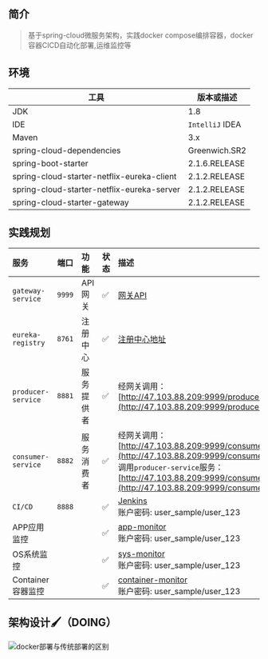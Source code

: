 ## 简介

> 基于spring-cloud微服务架构，实践docker compose编排容器，docker容器CICD自动化部署,运维监控等

## 环境

| 工具  | 版本或描述 |
| ----- | ---|
| JDK   | 1.8  |
| IDE   |  `IntelliJ` IDEA |
| Maven | 3.x                  |
| spring-cloud-dependencies | Greenwich.SR2 |
| spring-boot-starter | 2.1.6.RELEASE |
| spring-cloud-starter-netflix-eureka-client | 2.1.2.RELEASE |
| spring-cloud-starter-netflix-eureka-server | 2.1.2.RELEASE |
| spring-cloud-starter-gateway | 2.1.2.RELEASE |



## 实践规划
服务 | 端口 |功能|状态|描述|
:---|:---:|:---|:----|:---
`gateway-service` | `9999` | API网关| ✅| [网关API](http://47.103.88.209:9999/swagger-ui.html) 
`eureka-registry` | `8761`| 注册中心| ✅| [注册中心地址](http://47.103.88.209:8761/)
`producer-service` | `8881`| 服务提供者| ✅| 经网关调用：[http://47.103.88.209:9999/producer/hello](http://47.103.88.209:9999/producer/hello)<br>
`consumer-service` | `8882`| 服务消费者| ✅| 经网关调用：[http://47.103.88.209:9999/consumer/hello](http://47.103.88.209:9999/consumer/hello)<br> 调用`producer-service`服务：[http://47.103.88.209:9999/consumer/call](http://47.103.88.209:9999/consumer/call)<br>
`CI/CD` |`8888` |  | ✅ |  [Jenkins](http://47.103.88.209:8888/)<br>账户密码: user_sample/user_123
APP应用监控 | | | ✅ |[app-monitor](http://47.103.88.209:3000/d/8Z4_LPsMk/app-monitor?orgId=1&refresh=30s)<br>账户密码: user_sample/user_123|
OS系统监控 | | | ✅ |[sys-monitor](http://47.103.88.209:3000/d/9CWBz0bik/sys-monitor?orgId=1)<br>账户密码: user_sample/user_123|
Container容器监控 | | |✅|[container-monitor](http://47.103.88.209:3000/d/p6JPYPyMz/container-monitor?orgId=1&refresh=5m)<br>账户密码: user_sample/user_123|


## 架构设计🖌（DOING）
![docker部署与传统部署的区别](https://img-blog.csdnimg.cn/20210228111120688.jpg?x-oss-process=image/watermark,type_ZmFuZ3poZW5naGVpdGk,shadow_10,text_aHR0cHM6Ly9ibG9nLmNzZG4ubmV0L3UwMTIwMzE3NTU=,size_16,color_FFFFFF,t_70)
